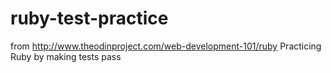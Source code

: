 # ruby-test-practice

from http://www.theodinproject.com/web-development-101/ruby
Practicing Ruby by making tests pass
